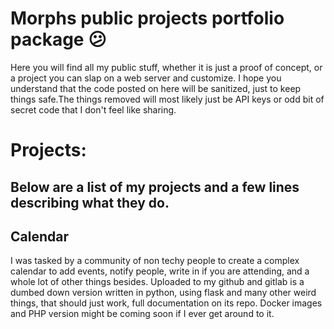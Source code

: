 # Morphs public projects portfolio package 😕
Here you will find all my public stuff, whether it is just a proof of concept, or a project you can slap on a web server and customize. I hope you understand that the code posted on here will be sanitized, just to keep things safe.The things removed will most likely just be API keys or odd bit of secret code that I don't feel like sharing.

# Projects:
## Below are a list of my projects and a few lines describing what they do.

## Calendar

I was tasked by a community of non techy people to create a complex calendar to add events, notify people, write in if you are attending, and a whole lot of other things besides. Uploaded to my github and gitlab is a dumbed down version written in python, using flask and many other weird things, that should just work, full documentation on its repo. Docker images and PHP version might be coming soon if I ever get around to it.
